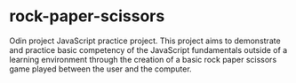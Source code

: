 # rock-paper-scissors
Odin project JavaScript practice project. 
This project aims to demonstrate and practice basic competency of the JavaScript fundamentals outside of a learning environment through the creation of a basic rock paper scissors game played between the user and the computer.
